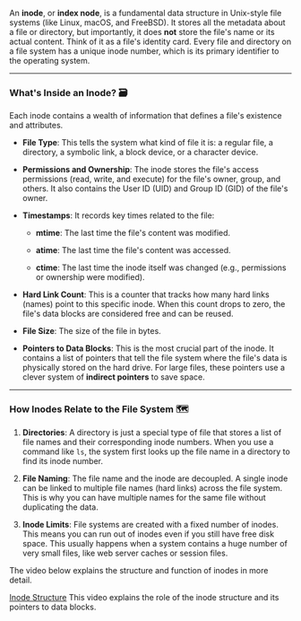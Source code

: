 An **inode**, or **index node**, is a fundamental data structure in Unix-style file systems (like Linux, macOS, and FreeBSD). It stores all the metadata about a file or directory, but importantly, it does **not** store the file's name or its actual content. Think of it as a file's identity card. Every file and directory on a file system has a unique inode number, which is its primary identifier to the operating system.

* * *

### What's Inside an Inode? 🗃️

Each inode contains a wealth of information that defines a file's existence and attributes.

*   **File Type**: This tells the system what kind of file it is: a regular file, a directory, a symbolic link, a block device, or a character device.
    
*   **Permissions and Ownership**: The inode stores the file's access permissions (read, write, and execute) for the file's owner, group, and others. It also contains the User ID (UID) and Group ID (GID) of the file's owner.
    
*   **Timestamps**: It records key times related to the file:
    
    *   **mtime**: The last time the file's content was modified.
        
    *   **atime**: The last time the file's content was accessed.
        
    *   **ctime**: The last time the inode itself was changed (e.g., permissions or ownership were modified).
        
*   **Hard Link Count**: This is a counter that tracks how many hard links (names) point to this specific inode. When this count drops to zero, the file's data blocks are considered free and can be reused.
    
*   **File Size**: The size of the file in bytes.
    
*   **Pointers to Data Blocks**: This is the most crucial part of the inode. It contains a list of pointers that tell the file system where the file's data is physically stored on the hard drive. For large files, these pointers use a clever system of **indirect pointers** to save space.
    

* * *

### How Inodes Relate to the File System 🗺️

1.  **Directories**: A directory is just a special type of file that stores a list of file names and their corresponding inode numbers. When you use a command like `ls`, the system first looks up the file name in a directory to find its inode number.
    
2.  **File Naming**: The file name and the inode are decoupled. A single inode can be linked to multiple file names (hard links) across the file system. This is why you can have multiple names for the same file without duplicating the data.
    
3.  **Inode Limits**: File systems are created with a fixed number of inodes. This means you can run out of inodes even if you still have free disk space. This usually happens when a system contains a huge number of very small files, like web server caches or session files.
    

The video below explains the structure and function of inodes in more detail.

[Inode Structure](https://www.youtube.com/watch?v=tMVj22EWg6A) This video explains the role of the inode structure and its pointers to data blocks.